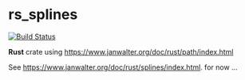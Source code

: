 # rs_splines
[![Build Status](https://travis-ci.org/wahn/rs_splines.svg?branch=master)](https://travis-ci.org/wahn/rs_splines)

**Rust** crate using https://www.janwalter.org/doc/rust/path/index.html

See https://www.janwalter.org/doc/rust/splines/index.html. for now ...
